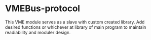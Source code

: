 # VMEBus-protocol
This VME module serves as a slave with custom created library.
Add desired functions or whichever at library of main program to maintain readiability and moduler design.

